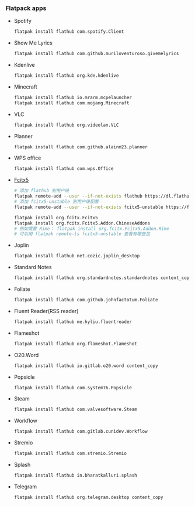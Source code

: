 ### Flatpack apps
- Spotify
  ```bash
  flatpak install flathub com.spotify.Client
  ```
- Show Me Lyrics
  ```bash
  flatpak install flathub com.github.muriloventuroso.givemelyrics
  ```
- Kdenlive
  ```bash
  flatpak install flathub org.kde.kdenlive
  ```
- Minecraft
  ```bash
  flatpak install flathub io.mrarm.mcpelauncher
  flatpak install flathub com.mojang.Minecraft
  ```
- VLC
  ```bash
  flatpak install flathub org.videolan.VLC
  ```
- Planner
  ```bash
  flatpak install flathub com.github.alainm23.planner
  ```
- WPS office
  ```bash
  flatpak install flathub com.wps.Office
  ```
- [Fcitx5](https://www.csslayer.info/wordpress/fcitx-dev/fcitx5-on-flatpak/)
  ```bash
  # 添加 flathub 到用户级
  flatpak remote-add --user --if-not-exists flathub https://dl.flathub.org/repo/flathub.flatpakrepo
  # 添加 fcitx5-unstable 到用户级配置
  flatpak remote-add --user --if-not-exists fcitx5-unstable https://flatpak.fcitx-im.org/unstable-repo/fcitx5-unstable.flatpakrepo
  
  flatpak install org.fcitx.Fcitx5
  flatpak install org.fcitx.Fcitx5.Addon.ChineseAddons
  # 例如需要 Rime： flatpak install org.fcitx.Fcitx5.Addon.Rime
  # 可以用 flatpak remote-ls fcitx5-unstable 查看有哪些包
  ```
- Joplin
  ```bash
  flatpak install flathub net.cozic.joplin_desktop
  ```
- Standard Notes
  ```bash
  flatpak install flathub org.standardnotes.standardnotes￼content_copy
  ```
- Foliate
  ```bash
  flatpak install flathub com.github.johnfactotum.Foliate
  ```
- Fluent Reader(RSS reader)
  ```bash
  flatpak install flathub me.hyliu.fluentreader
  ```
- Flameshot
  ```bash
  flatpak install flathub org.flameshot.Flameshot
  ```
- O20.Word
  ```bash
  flatpak install flathub io.gitlab.o20.word￼content_copy
  ```
- Popsicle
  ```bash
  flatpak install flathub com.system76.Popsicle
  ```
- Steam
  ```bash
  flatpak install flathub com.valvesoftware.Steam
  ```
- Workflow
  ```bash
  flatpak install flathub com.gitlab.cunidev.Workflow
  ```
- Stremio
  ```bash
  flatpak install flathub com.stremio.Stremio
  ```
- Splash
  ```bash
  flatpak install flathub in.bharatkalluri.splash
  ```
- Telegram
  ```bash
  flatpak install flathub org.telegram.desktop￼content_copy
  ```
